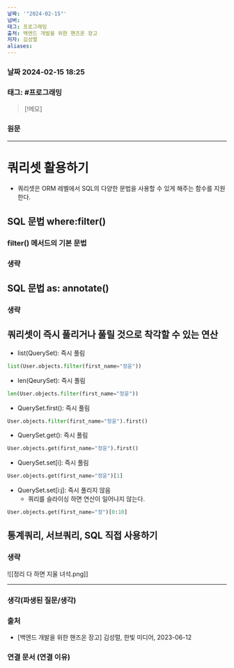 ```yaml
---
날짜: '"2024-02-15"'
넘버: 
태그: 프로그래밍
출처: 백엔드 개발을 위한 핸즈온 장고
저자: 김성렬
aliases:
---
```

### 날짜  2024-02-15 18:25

### 태그: #프로그래밍 

>[!메모]
>

### 원문
---
# 쿼리셋 활용하기
- 쿼리셋은 ORM 레벨에서 SQL의 다양한 문법을 사용할 수 있게 해주는 함수를 지원한다.
## SQL 문법 where:filter()
### filter() 메서드의 기본 문법
### **생략**
## SQL 문법 as: annotate()
### **생략**
## 쿼리셋이 즉시 풀리거나 풀릴 것으로 착각할 수 있는 연산
- list(QuerySet): 즉시 풀림
```python
list(User.objects.filter(first_name="정윤"))
```
- len(QeurySet): 즉시 풀림
```python
len(User.objects.filter(first_name="정윤"))
```
- QuerySet.first(): 즉시 풀림
```python
User.objects.filter(first_name="정윤").first()
```
- QuerySet.get(): 즉시 풀림
```python
User.objects.get(first_name="정윤").first()
```
- QuerySet.set\[i]: 즉시 풀림
```python
User.objects.get(first_name="정윤")[1]
```
- QuerySet.set\[i:j]: 즉시 풀리지 않음
	- 쿼리를 슬라이싱 하면 연산이 일어나지 않는다.
```python
User.objects.get(first_name="정")[0:10]
```
## 통계쿼리, 서브쿼리, SQL 직접 사용하기
### **생략**
![[정리 다 하면 지울 녀석.png]]

---
### 생각(파생된 질문/생각)

### 출처
- \[백엔드 개발을 위한 핸즈온 장고] 김성렬, 한빛 미디어, 2023-06-12

### 연결 문서 (연결 이유)
